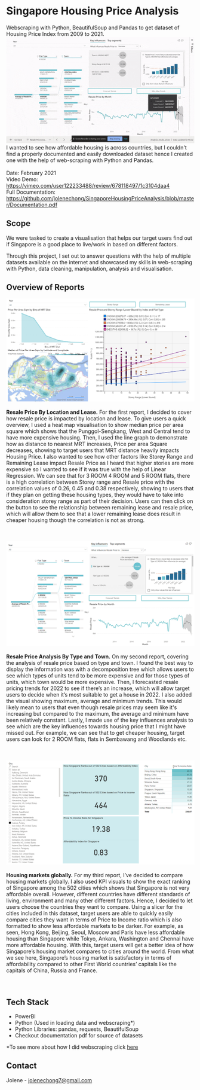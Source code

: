# Singapore Housing Price Analysis

Webscraping with Python, BeautifulSoup and Pandas to get dataset of Housing Price Index from 2009 to 2021.
<br>
![Alt Text](interaction.gif)<br>
I wanted to see how affordable housing is across countries, but I couldn't find a properly documented and easily downloaded dataset hence I created one with the help of web-scraping with Python and Pandas. 
<br><br>
Date: February 2021 <br>
Video Demo: https://vimeo.com/user122233488/review/678118497/1c3104daa4<br>
Full Documentation: https://github.com/jolenechong/SingaporeHousingPriceAnalysis/blob/master/Documentation.pdf <br>

## Scope
We were tasked to create a visualisation that helps our target users find out if Singapore is a good place to live/work in based on different factors.<br>

Through this project, I set out to answer questions with the help of multiple datasets available on the internet and showcased my skills in web-scraping with Python, data cleaning, manipulation, analysis and visualisation.<br>

## Overview of Reports
<img src='ResalePriceByLocation&Lease.png'/><br><br>
<strong>Resale Price By Location and Lease.</strong> For the first report, I decided to cover how resale price is impacted by location and lease. To give users a quick overview, I used a heat map visualisation to show median price per area square which shows that the Punggol-Sengkang, West and Central tend to have more expensive housing. Then, I used the line graph to demonstrate how as distance to nearest MRT increases, Price per area Square decreases, showing to target users that MRT distance heavily impacts Housing Price. I also wanted to see how other factors like Storey Range and Remaining Lease impact Resale Price as I heard that higher stories are more expensive so I wanted to see if it was true with the help of Linear Regression. We can see that for 3 ROOM 4 ROOM and 5 ROOM flats, there is a high correlation between Storey range and Resale price with the correlation values of 0.26, 0.45 and 0.38 respectively, showing to users that if they plan on getting these housing types, they would have to take into consideration storey range as part of their decision. Users can then click on the button to see the relationship between remaining lease and resale price, which will allow them to see that a lower remaining lease does result in cheaper housing though the correlation is not as strong.
<br><br><br>

<img src='ResalePriceAnalysisByType&Town.png'/><br><br>
<strong>Resale Price Analysis By Type and Town.</strong> On my second report, covering the analysis of resale price based on type and town. I found the best way to display the information was with a decomposition tree which allows users to see which types of units tend to be more expensive and for those types of units, which town would be more expensive. Then, I forecasted resale pricing trends for 2022 to see if there’s an increase, which will allow target users to decide when it’s most suitable to get a house in 2022. I also added the visual showing maximum, average and minimum trends. This would likely mean to users that even though resale prices may seem like it's increasing but compared to the maximum, the average and minimum have been relatively constant. Lastly, I made use of the key influences analysis to see which are the key influences towards housing price that I might have missed out. For example, we can see that to get cheaper housing, target users can look for 2 ROOM flats, flats in Sembawang and Woodlands etc.
<br><br><br>

<img src='HousingMarketsGlobally.png'/><br><br>
<strong>Housing markets globally.</strong> For my third report, I’ve decided to compare housing markets globally.  I also used KPI visuals to show the exact ranking of Singapore among the 502 cities which shows that Singapore is not very affordable overall. However, different countries have different standards of living, environment and many other different factors. Hence, I decided to let users choose the countries they want to compare. Using a slicer for the cities included in this dataset, target users are able to quickly easily compare cities they want in terms of Price to Income ratio which is also formatted to show less affordable markets to be darker. For example, as seen, Hong Kong, Beijing, Seoul, Moscow and Paris have less affordable housing than Singapore while Tokyo, Ankara, Washington and Chennai have more affordable housing. With this, target users will get a better idea of how Singapore’s housing market compares to cities around the world. From what we see here, Singapore’s housing market is satisfactory in terms of affordability compared to other First World countries’ capitals like the capitals of China, Russia and France.
<br><br><br>

## Tech Stack
- PowerBI
- Python (Used in loading data and webscraping*)
- Python Libraries: pandas, requests, BeautifulSoup
- Checkout documentation pdf for source of datasets

*To see more about how I did webscraping click [here](https://github.com/jolenechong/SingaporeHousingPriceAnalysis/blob/master/global-housing-price-index-webscraping)

## Contact
Jolene - [jolenechong7@gmail.com](mailto:jolenechong7@gmail.com) <br>